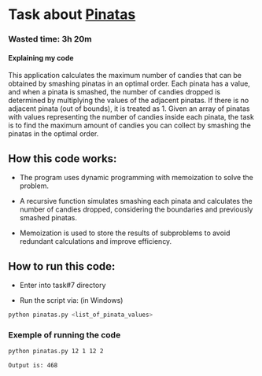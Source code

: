 # Task about [Pinatas](https://docs.google.com/document/d/11pK8dFkLQiC8a-XR6GsW4lv0mAIZbsff/edit?usp=drive_link&ouid=118366735974220802931&rtpof=true&sd=true)

### Wasted time: 3h 20m

#### Explaining my code

This application calculates the maximum number of candies that can be obtained by smashing pinatas 
in an optimal order. Each pinata has a value, and when a pinata is smashed, 
the number of candies dropped is determined by multiplying the values of the adjacent pinatas. 
If there is no adjacent pinata (out of bounds), it is treated as 1.
Given an array of pinatas with values representing the number of candies inside each pinata, 
the task is to find the maximum amount of candies you can collect by smashing the pinatas 
in the optimal order.


## How this code works:
- The program uses dynamic programming with memoization to solve the problem.

- A recursive function simulates smashing each pinata and calculates the number of candies 
dropped, considering the boundaries and previously smashed pinatas.

- Memoization is used to store the results of subproblems to avoid redundant calculations 
and improve efficiency.


## How to run this code:
- Enter into task#7 directory

- Run the script via: (in Windows)
```bash
python pinatas.py <list_of_pinata_values>
```
### Exemple of running the code
```bash
python pinatas.py 12 1 12 2
```
``` Output is: 468 ```
